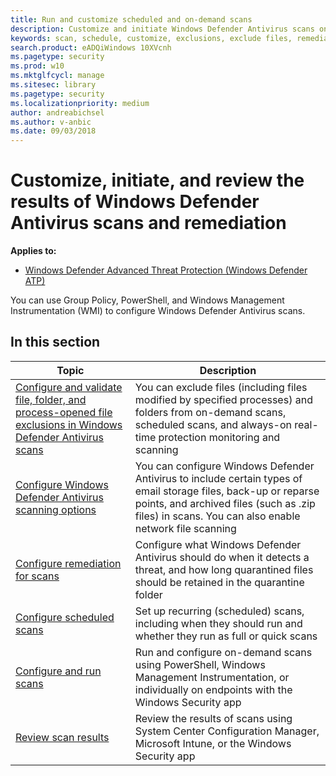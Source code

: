 ```yaml
---
title: Run and customize scheduled and on-demand scans
description: Customize and initiate Windows Defender Antivirus scans on endpoints across your network.
keywords: scan, schedule, customize, exclusions, exclude files, remediation, scan results, quarantine, remove threat, quick scan, full scan, Windows Defender Antivirus
search.product: eADQiWindows 10XVcnh
ms.pagetype: security
ms.prod: w10
ms.mktglfcycl: manage
ms.sitesec: library
ms.pagetype: security
ms.localizationpriority: medium
author: andreabichsel
ms.author: v-anbic
ms.date: 09/03/2018
---
```


# Customize, initiate, and review the results of Windows Defender Antivirus scans and remediation

**Applies to:**

- [Windows Defender Advanced Threat Protection (Windows Defender ATP)](https://go.microsoft.com/fwlink/p/?linkid=2069559)

You can use Group Policy, PowerShell, and Windows Management Instrumentation (WMI) to configure Windows Defender Antivirus scans.

## In this section

Topic | Description
---|---
[Configure and validate file, folder, and process-opened file exclusions in Windows Defender Antivirus scans](configure-exclusions-windows-defender-antivirus.md) | You can exclude files (including files modified by specified processes) and folders from on-demand scans, scheduled scans, and always-on real-time protection monitoring and scanning
[Configure Windows Defender Antivirus scanning options](configure-advanced-scan-types-windows-defender-antivirus.md) | You can configure Windows Defender Antivirus to include certain types of email storage files, back-up or reparse points, and archived files (such as .zip files) in scans. You can also enable network file scanning
[Configure remediation for scans](configure-remediation-windows-defender-antivirus.md) | Configure what Windows Defender Antivirus should do when it detects a threat, and how long quarantined files should be retained in the quarantine folder
[Configure scheduled scans](scheduled-catch-up-scans-windows-defender-antivirus.md) | Set up recurring (scheduled) scans, including when they should run and whether they run as full or quick scans
[Configure and run scans](run-scan-windows-defender-antivirus.md) | Run and configure on-demand scans using PowerShell, Windows Management Instrumentation, or individually on endpoints with the Windows Security app
[Review scan results](review-scan-results-windows-defender-antivirus.md) | Review the results of scans using  System Center Configuration Manager, Microsoft Intune, or the Windows Security app
